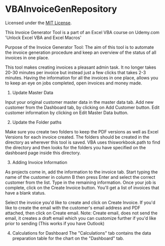 # VBAInvoiceGenRepository
Licensed under the [MIT License](LICENSE).

This Invoice Generator Tool is a part of an Excel VBA course on Udemy.com
'Unlock Excel VBA and Excel Macros' 

Purpose of the Invoice Generator Tool:
The aim of this tool is to automate the invoice generation procedure and keep an overview of the status of all invoices in one place. 

This tool makes creating invoices a pleasant admin task. It no longer takes 20-30 minutes per invoice but instead just a few clicks that takes 2-3 minutes.
Having the information for all the invoices in one place, allows you to keep an eye on jobs completed,
open invoices and money made.

1. Update Master Data

Input your original customer master data in the master data tab. 
Add new customer from the Dashboard tab, by clicking on Add Customer button.
Edit customer information by clicking on Edit Master Data button.

2. Update the Folder paths

Make sure you create two folders to keep the PDF versions as well as Excel Versions for each invoice created.
The folders should be created in the directory as wherever this tool is saved. VBA uses thisworkbook.path to find 
the directory and then looks for the folders you have specified on the dashboard page inside this directory.

3. Adding Invoice Information

As projects come in, add the information to the invoice tab. Start typing the name of the customer in column B 
then press Enter and select the correct customer from the list. Type in the remaining information.
Once your job is complete, click on the Create Invoice button.
You'll get a list of invoices that have a blank status.

Select the invoice you'd like to create and click on Create Invoice.
If you'd like to create the email with the customer's email address and PDF attached, then click on Create email.
Note: Create email, does not send the email, it creates a draft email which you can customize further if you'd like
prior to sending (This works if you have Outlook)

4. Calculations for Dashboard
The "Calculations" tab contains the data preparation table for the chart on the "Dashboard" tab. 





